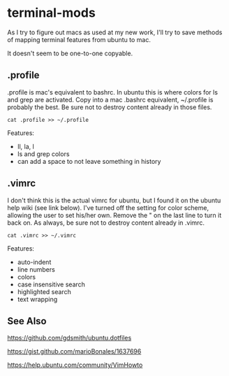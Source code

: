 terminal-mods
=============
As I try to figure out macs as used at my new work, I'll try to save methods of mapping terminal features from ubuntu to mac.

It doesn't seem to be one-to-one copyable.

.profile
-------------
.profile is mac's equivalent to bashrc. In ubuntu this is where colors for ls and grep are activated. Copy into a mac .bashrc equivalent, ~/.profile is probably the best. Be sure not to destroy content already in those files.

    cat .profile >> ~/.profile

Features:
 * ll, la, l
 * ls and grep colors
 * can add a space to not leave something in history

.vimrc
-------------
I don't think this is the actual vimrc for ubuntu, but I found it on the ubuntu help wiki (see link below). I've turned off the setting for color scheme, allowing the user to set his/her own. Remove the " on the last line to turn it back on. As always, be sure not to destroy content already in .vimrc.

    cat .vimrc >> ~/.vimrc

Features:
 * auto-indent
 * line numbers
 * colors
 * case insensitive search
 * highlighted search
 * text wrapping

See Also
------------
https://github.com/gdsmith/ubuntu.dotfiles

https://gist.github.com/marioBonales/1637696

https://help.ubuntu.com/community/VimHowto
